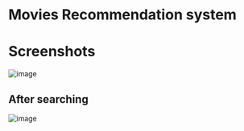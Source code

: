 <h1>Movies Recommendation system</h1>

<h1>Screenshots</h1> 

![image](https://github.com/wittysam8382/movie-recommendation-system/assets/101207674/7393cdd3-a0ca-4f12-863c-88460c91a222)

<h2>After searching</h2>

![image](https://github.com/wittysam8382/movie-recommendation-system/assets/101207674/fc7f9f90-e143-4d1f-acb3-202da88d7cca)


